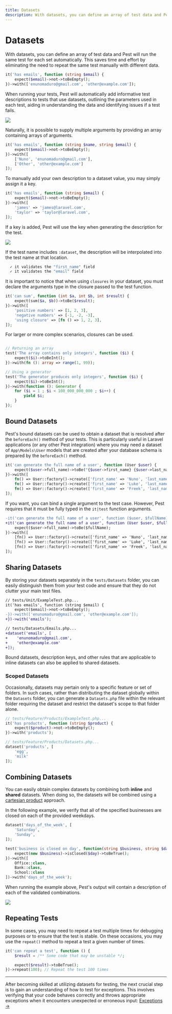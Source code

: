 ```yaml
---
title: Datasets
description: With datasets, you can define an array of test data and Pest will run the same test for each set automatically. This saves time and effort by eliminating the need to repeat the same test manually with different data.
---
```


# Datasets

With datasets, you can define an array of test data and Pest will run the same test for each set automatically. This saves time and effort by eliminating the need to repeat the same test manually with different data.

```php
it('has emails', function (string $email) {
    expect($email)->not->toBeEmpty();
})->with(['enunomaduro@gmail.com', 'other@example.com']);
```

When running your tests, Pest will automatically add informative test descriptions to tests that use datasets, outlining the parameters used in each test, aiding in understanding the data and identifying issues if a test fails.

<div class="code-snippet">
    <img src="/assets/img/datasets-emails.webp?1" style="--lines: 3" />
</div>

Naturally, it is possible to supply multiple arguments by providing an array containing arrays of arguments.

```php
it('has emails', function (string $name, string $email) {
    expect($email)->not->toBeEmpty();
})->with([
    ['Nuno', 'enunomaduro@gmail.com'],
    ['Other', 'other@example.com']
]);
```

To manually add your own description to a dataset value, you may simply assign it a key.

```php
it('has emails', function (string $email) {
    expect($email)->not->toBeEmpty();
})->with([
    'james' => 'james@laravel.com',
    'taylor' => 'taylor@laravel.com',
]);
```

If a key is added, Pest will use the key when generating the description for the test.

<div class="code-snippet">
    <img src="/assets/img/datasets-named.webp?1" style="--lines: 2" />
</div>

If the test name includes `:dataset`, the description will be interpolated into the test name at that location.

```bash
  ✓ it validates the "first_name" field
  ✓ it validates the "email" field
```

It is important to notice that when using `closures` in your dataset, you must declare the arguments type in the closure passed to the test function.

```php
it('can sum', function (int $a, int $b, int $result) {
    expect(sum($a, $b))->toBe($result);
})->with([
    'positive numbers' => [1, 2, 3],
    'negative numbers' => [-1, -2, -3],
    'using closure' => [fn () => 1, 2, 3],
]);
```

For larger or more complex scenarios, closures can be used.

```php

// Returning an array
test('The array contains only integers', function ($i) {
    expect($i)->toBeInt();
})->with(fn (): array => range(1, 99));

// Using a generator
test('The generator produces only integers', function ($i) {
    expect($i)->toBeInt();
})->with(function (): Generator {
    for ($i = 1 ; $i < 100_000_000_000 ; $i++) {
        yield $i;
    }
});
```

## Bound Datasets

Pest's bound datasets can be used to obtain a dataset that is resolved after the `beforeEach()` method of your tests. This is particularly useful in Laravel applications (or any other Pest integration) where you may need a dataset of `App\Models\User` models that are created after your database schema is prepared by the `beforeEach()` method.

```php
it('can generate the full name of a user', function (User $user) {
    expect($user->full_name)->toBe("{$user->first_name} {$user->last_name}");
})->with([
    fn() => User::factory()->create(['first_name' => 'Nuno', 'last_name' => 'Maduro']),
    fn() => User::factory()->create(['first_name' => 'Luke', 'last_name' => 'Downing']),
    fn() => User::factory()->create(['first_name' => 'Freek', 'last_name' => 'Van Der Herten']),
]);
```

If you want, you can bind a single argument to the test case. However, Pest requires that it must be fully typed in the `it|test` function arguments.

```diff
-it('can generate the full name of a user', function ($user, $fullName) {
+it('can generate the full name of a user', function (User $user, $fullName) {
    expect($user->full_name)->toBe($fullName);
})->with([
    [fn() => User::factory()->create(['first_name' => 'Nuno', 'last_name' => 'Maduro']), 'Nuno Maduro'],
    [fn() => User::factory()->create(['first_name' => 'Luke', 'last_name' => 'Downing']), 'Luke Downing'],
    [fn() => User::factory()->create(['first_name' => 'Freek', 'last_name' => 'Van Der Herten']), 'Freek Van Der Herten'],
]);
```

## Sharing Datasets

By storing your datasets separately in the `tests/Datasets` folder, you can easily distinguish them from your test code and ensure that they do not clutter your main test files.

```diff
// tests/Unit/ExampleTest.php...
it('has emails', function (string $email) {
    expect($email)->not->toBeEmpty();
-})->with(['enunomaduro@gmail.com', 'other@example.com']);
+})->with('emails');

// tests/Datasets/Emails.php...
+dataset('emails', [
+    'enunomaduro@gmail.com',
+    'other@example.com'
+]);
```

Bound datasets, description keys, and other rules that are applicable to inline datasets can also be applied to shared datasets.

### Scoped Datasets

Occasionally, datasets may pertain only to a specific feature or set of folders. In such cases, rather than distributing the dataset globally within the `Datasets` folder, you can generate a `Datasets.php` file within the relevant folder requiring the dataset and restrict the dataset's scope to that folder alone.

```php
// tests/Feature/Products/ExampleTest.php...
it('has products', function (string $product) {
    expect($product)->not->toBeEmpty();
})->with('products');

// tests/Feature/Products/Datasets.php...
dataset('products', [
    'egg',
    'milk'
]);
```

## Combining Datasets

You can easily obtain complex datasets by combining both **inline** and **shared** datasets. When doing so, the datasets will be combined using a [cartesian product](https://en.wikipedia.org/wiki/Cartesian_product) approach.

In the following example, we verify that all of the specified businesses are closed on each of the provided weekdays.

```php
dataset('days_of_the_week', [
    'Saturday',
    'Sunday',
]);

test('business is closed on day', function(string $business, string $day) {
    expect(new $business)->isClosed($day)->toBeTrue();
})->with([
    Office::class,
    Bank::class,
    School::class
])->with('days_of_the_week');
```

When running the example above, Pest's output will contain a description of each of the validated combinations.

<div class="code-snippet">
    <img src="/assets/img/datasets-businesshours.webp?1" style="--lines: 10" />
</div>

## Repeating Tests

In some cases, you may need to repeat a test multiple times for debugging purposes or to ensure that the test is stable. On these occasions, you may use the `repeat()` method to repeat a test a given number of times.

```php
it('can repeat a test', function () {
    $result = /** Some code that may be unstable */;

    expect($result)->toBeTrue();
})->repeat(100); // Repeat the test 100 times
```

---

After becoming skilled at utilizing datasets for testing, the next crucial step is to gain an understanding of how to test for exceptions. This involves verifying that your code behaves correctly and throws appropriate exceptions when it encounters unexpected or erroneous input: [Exceptions →](/docs/exceptions)
